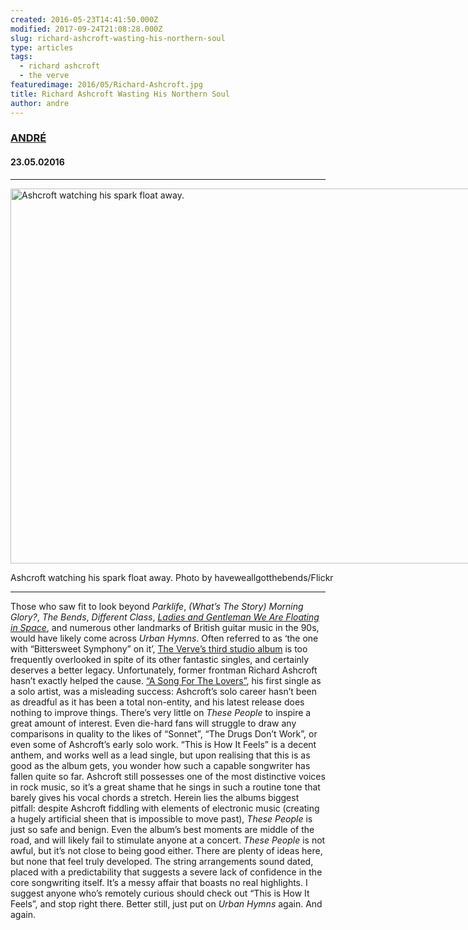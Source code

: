 ```yaml
---
created: 2016-05-23T14:41:50.000Z
modified: 2017-09-24T21:08:28.000Z
slug: richard-ashcroft-wasting-his-northern-soul
type: articles
tags:
  - richard ashcroft
  - the verve
featuredimage: 2016/05/Richard-Ashcroft.jpg
title: Richard Ashcroft Wasting His Northern Soul
author: andre
---
```

### [ANDRÉ](<https://twitter.com/AndreDack>)
#### 23\.05.02016
------

<div id="attachment_2125" style="width: 910px" class="wp-caption aligncenter"><img class="wp-image-2125" src="http://audioxide.com/wp-content/uploads/2016/05/Richard-Ashcroft.jpg" alt="Ashcroft watching his spark float away." width="900" height="600" srcset="https://audioxide.com/wp-content/uploads/2016/05/Richard-Ashcroft.jpg 3888w, https://audioxide.com/wp-content/uploads/2016/05/Richard-Ashcroft-300x200.jpg 300w, https://audioxide.com/wp-content/uploads/2016/05/Richard-Ashcroft-768x512.jpg 768w, https://audioxide.com/wp-content/uploads/2016/05/Richard-Ashcroft-1024x683.jpg 1024w" sizes="(max-width: 900px) 100vw, 900px"><p class="wp-caption-text">Ashcroft watching his spark float away. Photo by haveweallgotthebends/Flickr</p></div>

------

Those who saw fit to look beyond *Parklife*, *(What’s The Story) Morning Glory?*, *The Bends*, *Different Class*, *[Ladies and Gentleman We Are Floating in Space](<http://audioxide.com/reviews/spiritualized-ladies-and-gentleman-we-are-floating-in-space/>)*, and numerous other landmarks of British guitar music in the 90s, would have likely come across *Urban Hymns*. Often referred to as ‘the one with “Bittersweet Symphony” on it’, [The Verve’s third studio album](<https://audioxide.com/reviews/the-verve-urban-hymns/>) is too frequently overlooked in spite of its other fantastic singles, and certainly deserves a better legacy. Unfortunately, former frontman Richard Ashcroft hasn’t exactly helped the cause. [“A Song For The Lovers”](<https://www.youtube.com/watch?v=3FVwCm1u8mA>), his first single as a solo artist, was a misleading success: Ashcroft’s solo career hasn’t been as dreadful as it has been a total non-entity, and his latest release does nothing to improve things.
There’s very little on *These People* to inspire a great amount of interest. Even die-hard fans will struggle to draw any comparisons in quality to the likes of “Sonnet”, “The Drugs Don’t Work”, or even some of Ashcroft’s early solo work. “This is How It Feels” is a decent anthem, and works well as a lead single, but upon realising that this is as good as the album gets, you wonder how such a capable songwriter has fallen quite so far. Ashcroft still possesses one of the most distinctive voices in rock music, so it’s a great shame that he sings in such a routine tone that barely gives his vocal chords a stretch. Herein lies the albums biggest pitfall: despite Ashcroft fiddling with elements of electronic music (creating a hugely artificial sheen that is impossible to move past), *These People* is just so safe and benign. Even the album’s best moments are middle of the road, and will likely fail to stimulate anyone at a concert.
*These People* is not awful, but it’s not close to being good either. There are plenty of ideas here, but none that feel truly developed. The string arrangements sound dated, placed with a predictability that suggests a severe lack of confidence in the core songwriting itself. It’s a messy affair that boasts no real highlights. I suggest anyone who’s remotely curious should check out “This is How It Feels”, and stop right there. Better still, just put on *Urban Hymns* again. And again.